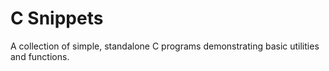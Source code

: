 # C Snippets
A collection of simple, standalone C programs demonstrating basic utilities and functions.